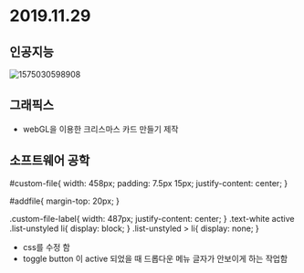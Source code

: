 # 2019.11.29



## 인공지능

![1575030598908](C:\Users\13053\AppData\Roaming\Typora\typora-user-images\1575030598908.png)







## 그래픽스

* webGL을 이용한 크리스마스 카드 만들기 제작





## 소프트웨어 공학

#custom-file{
    width: 458px;
    padding: 7.5px 15px;
    justify-content: center;
}

#addfile{
    margin-top: 20px;
}

.custom-file-label{
    width: 487px; 
    justify-content: center;
}
.text-white active  .list-unstyled   li{
    display: block;
}
.list-unstyled  > li{
    display: none;
}



- css를 수정 함
- toggle button 이 active 되었을 때 드롭다운 메뉴 글자가 안보이게 하는 작업함